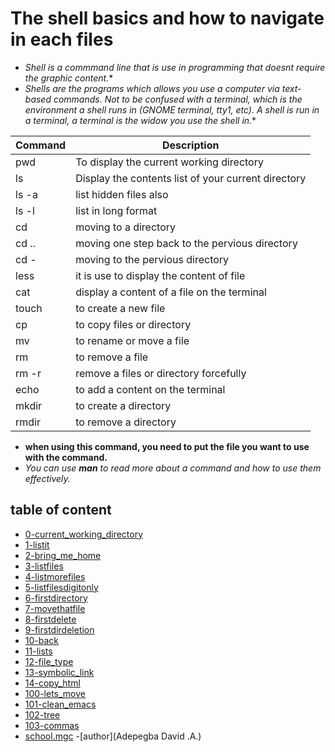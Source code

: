 # The shell basics and how to navigate in each files
- *Shell is a commmand line that is use in programming that doesnt require the graphic content.**
- *Shells are the programs which allows you use a computer via text-based commands. Not to be confused with a terminal, which is the environment a shell runs in (GNOME terminal, tty1, etc). A shell is run in a terminal, a terminal is the widow you use the shell in.**

| Command | Description |
|---|---|
|pwd|To display the current working directory|
|ls|Display the contents list of your current directory|
|ls -a| list hidden files also|
|ls -l| list in long format|
|cd | moving to a directory|
|cd .. | moving one step back to the pervious directory|
| cd -| moving to the pervious directory|
|less| it is use to display the content of file |
|cat| display a content of a file on the terminal|
|touch| to create a new file|
|cp| to copy files or directory|
|mv| to rename or move a file|
|rm| to remove a file|
|rm -r| remove a files or directory forcefully|
|echo| to add a content on the terminal|
|mkdir| to create a directory|
|rmdir| to remove a directory|

- **when using this command, you need to put the file you want to use with the command.**
- *You can use **man** to read more about a command and how to use them effectively.*
## table of content
- [0-current_working_directory](0-current_working_directory)
- [1-listit](1-listit)
- [2-bring_me_home](2-bring_me_home)
- [3-listfiles](3-listfiles)
- [4-listmorefiles](4-listmorefiles)
- [5-listfilesdigitonly](5-listfilesdigitonly)
- [6-firstdirectory](6-firstdirectory)
- [7-movethatfile](7-movethatfile)
- [8-firstdelete](8-firstdelete)
- [9-firstdirdeletion](9-firstdirdeletion)
- [10-back](10-back)
- [11-lists](11-lists)
- [12-file_type](12-file_type)
- [13-symbolic_link](13-symbolic_link)
- [14-copy_html](14-copy_html)
- [100-lets_move](100-lets_move)
- [101-clean_emacs](101-clean_emacs)
- [102-tree](102-tree)
- [103-commas](103-commas)
- [school.mgc](school.mgc)
-[author](Adepegba David .A.)




